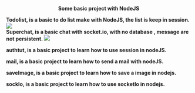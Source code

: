 <p align="center"><strong>Some basic project with NodeJS<strong/><p/>

Todolist, is a basic to do list make with NodeJS, the list is keep in session.
<image src="Todolist.gif"/><br/>
Superchat, is a basic chat with socket.io, with no database , message are not persistent.
<image src="superChat.gif"/>

authtut, is a basic project to learn how to use session in nodeJS.

mail, is a basic project to learn how to send a mail with nodeJS.

saveImage, is a basic project to learn how to save a image in nodejs.

sockIo, is a basic project to learn how to use socketIo in nodejs.
